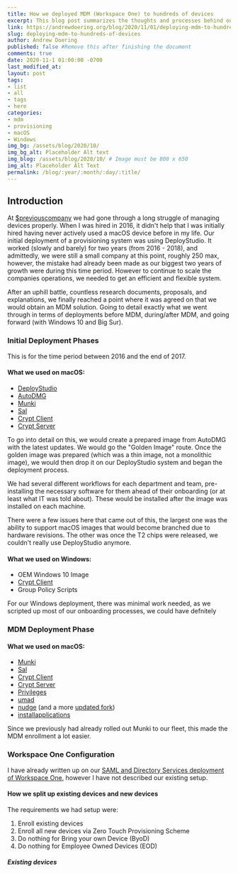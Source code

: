 ```yaml
---
title: How we deployed MDM (Workspace One) to hundreds of devices
excerpt: This blog post summarizes the thoughts and processes behind our deployment of 
link: https://andrewdoering.org/blog/2020/11/01/deploying-mdm-to-hundreds-of-devices
slug: deploying-mdm-to-hundreds-of-devices
author: Andrew Doering
published: false #Remove this after finishing the document
comments: true
date: 2020-11-1 01:00:00 -0700
last_modified_at: 
layout: post
tags:
- list
- all
- tags
- here
categories:
- mdm
- provisioning
- macOS
- Windows
img_bg: /assets/blog/2020/10/
img_bg_alt: Placeholder Alt text
img_blog: /assets/blog/2020/10/ # Image must be 800 x 650
img_alt: Placeholder Alt Text
permalink: /blog/:year/:month/:day/:title/
---
```



## Introduction

At [$previouscompany](https://andrewdoering.org/#resume) we had gone through a long struggle of managing devices properly. When I was hired in 2016, it didn't help that I was initially hired having never actively used a macOS device before in my life. Our initial deployment of a provisioning system was using DeployStudio. It worked (slowly and barely) for two years (from 2016 - 2018), and admittedly, we were still a small company at this point, roughly 250 max, however, the mistake had already been made as our biggest two years of growth were during this time period. However to continue to scale the companies operations, we needed to get an efficient and flexible system.

After an uphill battle, countless research documents, proposals, and explanations, we finally reached a point where it was agreed on that we would obtain an MDM solution. Going to detail exactly what we went through in terms of deployments before MDM, during/after MDM, and going forward (with Windows 10 and Big Sur).


### Initial Deployment Phases 

This is for the time period between 2016 and the end of 2017.

#### What we used on macOS:

* [DeployStudio](https://www.deploystudio.com/)
* [AutoDMG](https://github.com/MagerValp/AutoDMG)
* [Munki](https://www.munki.org/)
* [Sal](https://github.com/salopensource)
* [Crypt Client](https://github.com/grahamgilbert/crypt)
* [Crypt Server](https://github.com/grahamgilbert/Crypt-Server)


To go into detail on this, we would create a prepared image from AutoDMG with the latest updates. We would go the "Golden Image" route. Once the golden image was prepared (which was a thin image, not a monolithic image), we would then drop it on our DeployStudio system and began the deployment process.

We had several different workflows for each department and team, pre-installing the necessary software for them ahead of their onboarding (or at least what IT was told about). These would be installed after the image was installed on each machine. 

There were a few issues here that came out of this, the largest one was the ability to support macOS images that would become branched due to hardware revisions. The other was once the T2 chips were released, we couldn't really use DeployStudio anymore.

#### What we used on Windows:

* OEM Windows 10 Image
* [Crypt Client](https://github.com/johnnyramos/bitlocker2crypt)
* Group Policy Scripts

For our Windows deployment, there was minimal work needed, as we scripted up most of our onboarding processes, we could have defnitely 

### MDM Deployment Phase

#### What we used on macOS:

* [Munki](https://www.munki.org/)
* [Sal](https://github.com/salopensource)
* [Crypt Client](https://github.com/grahamgilbert/crypt)
* [Crypt Server](https://github.com/grahamgilbert/Crypt-Server)
* [Privileges](https://github.com/SAP/macOS-enterprise-privileges)
* [umad](https://github.com/macadmins/umad)
* [nudge](https://github.com/macadmins/nudge) (and a more [updated fork](https://github.com/LcTrKiD/nudge))
* [installapplications](https://github.com/macadmins/installapplications) 

Since we previously had already rolled out Munki to our fleet, this made the MDM enrollment a lot easier.


### Workspace One Configuration

I have already written up on our [SAML and Directory Services deployment of Workspace One](https://andrewdoering.org/blog/2019/12/23/workspace-one-okta-users-and-groups-working-with-dep-enrollment/), however I have not described our existing setup. 

#### How we split up existing devices and new devices

The requirements we had setup were:

1. Enroll existing devices
2. Enroll all new devices via Zero Touch Provisioning Scheme
3. Do nothing for Bring your own Device (ByoD)
4. Do nothing for Employee Owned Devices (EOD)

##### Existing devices

